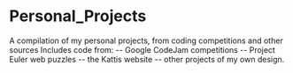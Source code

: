 # Personal_Projects
A compilation of my personal projects, from coding competitions and other sources
Includes code from:
	-- Google CodeJam competitions
	-- Project Euler web puzzles
	-- the Kattis website
	-- other projects of my own design.
